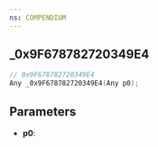 ```yaml
---
ns: COMPENDIUM
---
```

## _0x9F678782720349E4

```c
// 0x9F678782720349E4
Any _0x9F678782720349E4(Any p0);
```

## Parameters
* **p0**:
